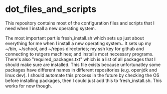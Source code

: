 # dot_files_and_scripts
This repository contains most of the configuration files and scripts that I need when I install a new operating system.

The most important part is fresh_install.sh which sets up just about everything for me when I install a new operating system.. It sets up my ~/bin, ~/school, and ~/repos directories; my ssh key for github and connecting to rutgers machines; and installs most necessary programs.
There's also "required_packages.txt" which is a list of all packages that I should make sure are installed. This file exists because unfortunatley some packages have different names in different repositories (e.g. openjdk and linux dev). I should automate this process in the future by checking the OS before installing packages, then I could just add this to fresh_install.sh. This works for now though.
